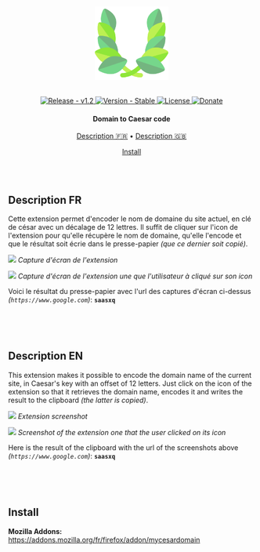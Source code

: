 <p align="center" >
    <img src="https://github.com/Game-K-Hack/MyCesarDomain/raw/main/icons/laurier-512.png" width=150 />
</p>

<br>

<div align="center">
  <a href="#">
    <img src="https://img.shields.io/static/v1?label=release&message=v1.0&color=blue" alt="Release - v1.2" />
  </a>
  <a href="#">
    <img src="https://img.shields.io/static/v1?label=version&message=stable&color=green" alt="Version - Stable" />
  </a>
  <a href="https://choosealicense.com/licenses/mpl-2.0">
    <img src="https://img.shields.io/badge/License-MPL-yellow" alt="License" />
  </a>
  <a href="https://www.paypal.com/paypalme/gamekdonate">
    <img src="https://img.shields.io/badge/Donate-PayPal-green.svg" alt="Donate" />
  </a>
</div>

<h4 align="center">Domain to Caesar code</h4>

<p align="center">
  <a href="#description-fr">Description 🇫🇷</a> •
  <a href="#description-en">Description 🇬🇧</a>
</p>

<p align="center">
  <a href="#install">Install</a>
</p>

<br>
<br>

## Description FR

Cette extension permet d'encoder le nom de domaine du site actuel, en clé de césar avec un décalage de 12 lettres. Il suffit de cliquer sur l'icon de l'extension pour qu'elle récupère le nom de domaine, qu'elle l'encode et que le résultat soit écrie dans le presse-papier *(que ce dernier soit copié)*.

![](https://cdn.discordapp.com/attachments/878980314129653810/1048986109000044566/Clipboard01.png)
*Capture d'écran de l'extension*

![](https://cdn.discordapp.com/attachments/878980314129653810/1048986115891265536/Clipboard02.png)
*Capture d'écran de l'extension une que l'utilisateur à cliqué sur son icon*

Voici le résultat du presse-papier avec l'url des captures d'écran ci-dessus *(`https://www.google.com`)*: **`saasxq`**

<br>
<br>
<br>

## Description EN

This extension makes it possible to encode the domain name of the current site, in Caesar's key with an offset of 12 letters. Just click on the icon of the extension so that it retrieves the domain name, encodes it and writes the result to the clipboard *(the latter is copied)*.

![](https://cdn.discordapp.com/attachments/878980314129653810/1048986109000044566/Clipboard01.png)
*Extension screenshot*

![](https://cdn.discordapp.com/attachments/878980314129653810/1048986115891265536/Clipboard02.png)
*Screenshot of the extension one that the user clicked on its icon*

Here is the result of the clipboard with the url of the screenshots above *(`https://www.google.com`)*: **`saasxq`**

<br>
<br>
<br>

## Install

**Mozilla Addons:** https://addons.mozilla.org/fr/firefox/addon/mycesardomain

